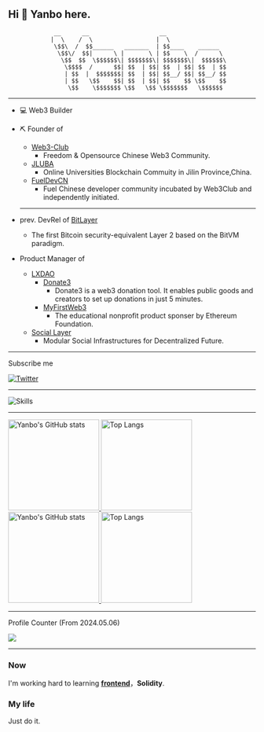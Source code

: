 ## Hi 👋 Yanbo here.



                 __      __                    __                 
                |  \    /  \                  |  \                
                 \$$\  /  $$______   _______  | $$____    ______  
                  \$$\/  $$|      \ |       \ | $$    \  /      \ 
                   \$$  $$  \$$$$$$\| $$$$$$$\| $$$$$$$\|  $$$$$$\
                    \$$$$  /      $$| $$  | $$| $$  | $$| $$  | $$
                    | $$  |  $$$$$$$| $$  | $$| $$__/ $$| $$__/ $$
                    | $$   \$$    $$| $$  | $$| $$    $$ \$$    $$
                     \$$    \$$$$$$$ \$$   \$$ \$$$$$$$   \$$$$$$ 


  ---
                                                                  

- 💻 Web3 Builder
- ⛏️ Founder of
  - [Web3-Club](https://github.com/Web3-Club)
    - Freedom & Opensource Chinese Web3 Community.
  - [JLUBA](https://x.com/JLUBA2023)
    - Online Universities Blockchain Commuity in Jilin Province,China.
  - [FuelDevCN](https://github.com/FuelDevCN)
    - Fuel Chinese developer community incubated by Web3Club and independently initiated.
  
  ---
  
- prev. DevRel of [BitLayer](https://www.bitlayer.org/)
  - The first Bitcoin security-equivalent Layer 2 based on the BitVM paradigm.

- Product Manager of
  - [LXDAO](https://lxdao.io/)
    - [Donate3](https://donate3.xyz)
      - Donate3 is a web3 donation tool. It enables public goods and creators to set up donations in just 5 minutes.
    - [MyFirstWeb3](https://layer2.myfirst.io/)
      - The educational nonprofit product sponser by Ethereum Foundation.
  - [Social Layer](https://www.sociallayer.im/)
    - Modular Social Infrastructures for Decentralized Future.
 
---
Subscribe me

[![Twitter](https://img.shields.io/badge/@YanboOfficial-1DA1F2?style=for-the-badge&logo=twitter&logoColor=white)](https://twitter.com/YanboOfficial)

---


![Skills](https://skillicons.dev/icons?i=apple,c,clion,arduino,cloudflare,discord,figma,github,gmail,html,instagram,linux,linkedin,md,notion,pycharm,raspberrypi,sublime,twitter,ubuntu,vscode,webstorm)


---

<a href="https://github-readme-stats-one-bice.vercel.app/api?username=yanboishere&show_icons=true&include_all_commits=true&role=OWNER,ORGANIZATION_MEMBER#gh-light-mode-only" target="_blank">
  <img src="https://github-readme-stats-one-bice.vercel.app/api?username=yanboishere&show_icons=true&include_all_commits=true&role=OWNER,ORGANIZATION_MEMBER#gh-light-mode-only" alt="Yanbo's GitHub stats" height="185px">
</a>
<a href="https://github-readme-stats-one-bice.vercel.app/api/top-langs/?username=yanboishere&layout=compact&langs_count=8&include_all_commits=true&role=OWNER,ORGANIZATION_MEMBER#gh-light-mode-only">
  <img src="https://github-readme-stats-one-bice.vercel.app/api/top-langs/?username=yanboishere&layout=compact&langs_count=8&include_all_commits=true&role=OWNER,ORGANIZATION_MEMBER#gh-light-mode-only" alt="Top Langs" height="185px">
</a>

<a href="https://github-readme-stats-one-bice.vercel.app/api?username=yanboishere&theme=calm&show_icons=true&include_all_commits=true&role=OWNER,ORGANIZATION_MEMBER#gh-dark-mode-only" target="_blank">
  <img src="https://github-readme-stats-one-bice.vercel.app/api?username=yanboishere&theme=calm&show_icons=true&include_all_commits=true&role=OWNER,ORGANIZATION_MEMBER#gh-dark-mode-only" alt="Yanbo's GitHub stats" height="185px">
</a>
<a href="https://github-readme-stats-one-bice.vercel.app/api/top-langs/?username=yanboishere&theme=calm&layout=compact&langs_count=8&include_all_commits=true&role=OWNER,ORGANIZATION_MEMBER#gh-dark-mode-only">
  <img src="https://github-readme-stats-one-bice.vercel.app/api/top-langs/?username=yanboishere&theme=calm&layout=compact&langs_count=8&include_all_commits=true&role=OWNER,ORGANIZATION_MEMBER#gh-dark-mode-only" alt="Top Langs" height="185px">
</a>

---

Profile Counter (From 2024.05.06)

![](https://profile-counter.glitch.me/yanboishere/count.svg)

---

### Now 
I'm working hard to learning **[frontend](https://github.com/yanboishere/Web-learning)**，**Solidity**.





### My life
Just do it.

